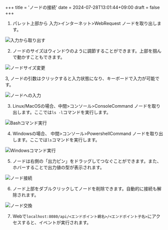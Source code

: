 +++
title = 'ノードの接続'
date = 2024-07-28T13:01:44+09:00
draft = false
+++

1. パレット上部から 入力>インターネット>WebRequest ノードを取り出します。

![入力から取り出す](/iot-home/images/inputselector.gif)

2. ノードのサイズはウィンドウのように調節することができます。上部を掴んで動かすこともできます。

![ノードサイズ変更](/iot-home/images/windowsize.gif)

3, ノードの引数はクリックすると入力状態になり、キーボードで入力が可能です。

![ノードへの入力](/iot-home/images/eventinput.gif)

3. Linux/MacOSの場合、中間>コンソール>ConsoleCommand ノードを取り出します。ここでは`ls -l`コマンドを実行します。

![Bashコマンド実行](/iot-home/images/linuxcommand.gif)

4. Windowsの場合、 中間>コンソール>PowershellCommand ノードを取り出します。ここでは`ls`コマンドを実行します。

![Windowsコマンド実行](/iot-home/images/wincommand.gif)

5. ノードは右側の「出力ピン」をドラッグしてつなぐことができます。また、ホバーすることで出力値の型が表示されます。

![ノード接続](/iot-home/images/connect.gif)

6. ノード上部をダブルクリックしてノードを削除できます。自動的に接続も解除されます。

![ノード交換](/iot-home/images/change.gif)

7. Webで`localhost:8080/api/<エンドポイント親名>/<エンドポイント子名>`にアクセスすると、イベントが実行されます。